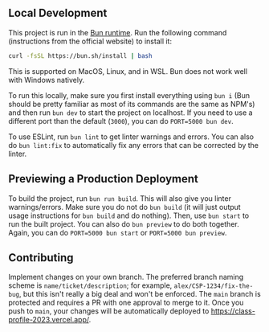 ## Local Development

This project is run in the [Bun runtime](https://bun.sh/). Run the following command (instructions from the official website) to install it:

```sh
curl -fsSL https://bun.sh/install | bash
```

This is supported on MacOS, Linux, and in WSL. Bun does not work well with Windows natively.

To run this locally, make sure you first install everything using `bun i` (Bun should be pretty familiar as most of its commands are the same as NPM's) and then run `bun dev` to start the project on localhost. If you need to use a different port than the default (`3000`), you can do `PORT=5000 bun dev`.

To use ESLint, run `bun lint` to get linter warnings and errors. You can also do `bun lint:fix` to automatically fix any errors that can be corrected by the linter.

## Previewing a Production Deployment

To build the project, run `bun run build`. This will also give you linter warnings/errors. Make sure you do not do `bun build` (it will just output usage instructions for `bun build` and do nothing). Then, use `bun start` to run the built project. You can also do `bun preview` to do both together. Again, you can do `PORT=5000 bun start` or `PORT=5000 bun preview`.

## Contributing

Implement changes on your own branch. The preferred branch naming scheme is `name/ticket/description`; for example, `alex/CSP-1234/fix-the-bug`, but this isn't really a big deal and won't be enforced. The `main` branch is protected and requires a PR with one approval to merge to it. Once you push to `main`, your changes will be automatically deployed to https://class-profile-2023.vercel.app/.
